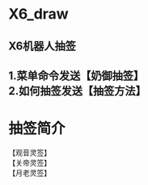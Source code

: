 # X6_draw
X6机器人抽签
---
1.菜单命令发送【奶御抽签】<br>
2.如何抽签发送【抽签方法】<br>
---
# 抽签简介
【观音灵签】<br>
【关帝灵签】<br>
【月老灵签】<br>
